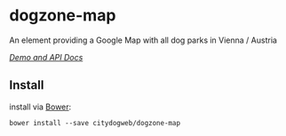# dogzone-map

An element providing a Google Map with all dog parks in Vienna / Austria

_[Demo and API Docs](https://citydogweb.github.io/dogzone-map)_

## Install

install via [Bower](http://bower.io/):

    bower install --save citydogweb/dogzone-map
